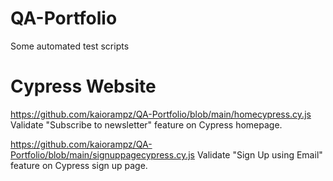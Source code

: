# QA-Portfolio

Some automated test scripts

# Cypress Website

https://github.com/kaiorampz/QA-Portfolio/blob/main/homecypress.cy.js
Validate "Subscribe to newsletter" feature on Cypress homepage.

https://github.com/kaiorampz/QA-Portfolio/blob/main/signuppagecypress.cy.js
Validate "Sign Up using Email" feature on Cypress sign up page.
